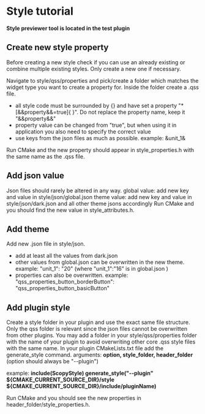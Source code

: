 # Style tutorial
**Style previewer tool is located in the test plugin**

## Create new style property

Before creating a new style check if you can use an already existing or combine multiple existing styles. Only create a new one if necessary.

Navigate to style/qss/properties and pick/create a folder which matches the widget type you want to create a property for. Inside the folder create a .qss file.
- all style code must be surrounded by {} and have set a property "*[&&property&&=true]{ }". Do not replace the property name, keep it "&&property&&"
- property value can be changed from "true", but when using it in application you also need to specify the correct value
- use keys from the json files as much as possible. example: &unit_1&

Run CMake and the new property should appear in style_properties.h with the same name as the .qss file.

## Add json value
Json files should rarely be altered in any way.
global value: add new key and value in style/json/global.json
theme value: add new key and value in style/json/dark.json and all other theme jsons accordingly
Run CMake and you should find the new value in style_attributes.h.

## Add theme
Add new .json file in style/json.
- add at least all the values from dark.json
- other values from global.json can be overwritten in the new theme. example: "unit_1": "20" (where "unit_1":"16" is in global.json )
- properties can also be overwritten. example: "qss_properties_button_borderButton": "qss_properties_button_basicButton"

## Add plugin style
Create a style folder in your plugin and use the exact same file structure. Only the qss folder is relevant since the json files cannot be overwritten from other plugins. You may add a folder in your style/qss/properties folder with the name of your plugin to avoid overwriting other core .qss style files with the same name.
In your plugin CMakeLists.txt file add the generate_style command.
arguments: **option, style_folder, header_folder** (option should always be "--plugin")

example:
**include(ScopyStyle)
generate_style("--plugin" ${CMAKE_CURRENT_SOURCE_DIR}/style ${CMAKE_CURRENT_SOURCE_DIR}/include/pluginName)**

Run CMake and you should see the new properties in header_folder/style_properties.h.

